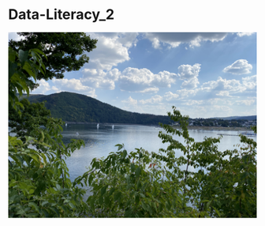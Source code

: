 # Data-Literacy_2
![](https://raw.githubusercontent.com/celinaishere/Data-Literacy_2/main/Screenshot.png)
